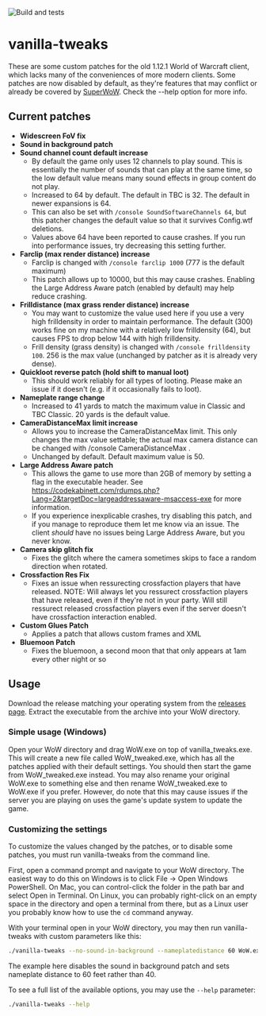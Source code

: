 ![Build and tests](https://github.com/brndd/vanilla-tweaks/actions/workflows/rust.yml/badge.svg)
 
# vanilla-tweaks

These are some custom patches for the old 1.12.1 World of Warcraft client, which lacks many of the conveniences of more modern clients.
Some patches are now disabled by default, as they're features that may conflict or already be covered by [SuperWoW](https://github.com/balakethelock/SuperWoW).
Check the --help option for more info.

## Current patches

- **Widescreen FoV fix**
- **Sound in background patch**
- **Sound channel count default increase**
  - By default the game only uses 12 channels to play sound. This is essentially the number of sounds that can play at the same time, so the low default value means many sound effects in group content do not play.
  - Increased to 64 by default. The default in TBC is 32. The default in newer expansions is 64. 
  - This can also be set with `/console SoundSoftwareChannels 64`, but this patcher changes the default value so that it survives Config.wtf deletions.
  - Values above 64 have been reported to cause crashes. If you run into performance issues, try decreasing this setting further.
- **Farclip (max render distance) increase**
  - Farclip is changed with `/console farclip 1000` (777 is the default maximum)
  - This patch allows up to 10000, but this may cause crashes. Enabling the Large Address Aware patch (enabled by default) may help reduce crashing.
- **Frilldistance (max grass render distance) increase**
  - You may want to customize the value used here if you use a very high frilldensity in order to maintain performance. The default (300) works fine on my machine with a relatively low frilldensity (64), but causes FPS to drop below 144 with high frilldensity.
  - Frill density (grass density) is changed with `/console frilldensity 100`. 256 is the max value (unchanged by patcher as it is already very dense).
- **Quickloot reverse patch (hold shift to manual loot)**
  - This should work reliably for all types of looting. Please make an issue if it doesn't (e.g. if it occasionally fails to loot).
- **Nameplate range change**
  - Increased to 41 yards to match the maximum value in Classic and TBC Classic. 20 yards is the default value.
- **CameraDistanceMax limit increase**
  - Allows you to increase the CameraDistanceMax limit. This only changes the max value settable; the actual max camera distance can be changed with /console CameraDistanceMax <value>.
  - Unchanged by default. Default maximum value is 50.
- **Large Address Aware patch**
  - This allows the game to use more than 2GB of memory by setting a flag in the executable header. See https://codekabinett.com/rdumps.php?Lang=2&targetDoc=largeaddressaware-msaccess-exe for more information.
  - If you experience inexplicable crashes, try disabling this patch, and if you manage to reproduce them let me know via an issue. The client *should* have no issues being Large Address Aware, but you never know.
- **Camera skip glitch fix**
  - Fixes the glitch where the camera sometimes skips to face a random direction when rotated.
- **Crossfaction Res Fix**
  - Fixes an issue when ressurecting crossfaction players that have released. NOTE: Will always let you ressurect crossfaction players that have released, even if they're not in your party. Will still ressurect released crossfaction players even if the server doesn't have crossfaction interaction enabled.
- **Custom Glues Patch**
  - Applies a patch that allows custom frames and XML
- **Bluemoon Patch**
  - Fixes the bluemoon, a second moon that that only appears at 1am every other night or so
## Usage

Download the release matching your operating system from the [releases page](https://github.com/brndd/vanilla-tweaks/releases). Extract the executable from the archive into your WoW directory.

### Simple usage (Windows)

Open your WoW directory and drag WoW.exe on top of vanilla_tweaks.exe. This will create a new file called WoW_tweaked.exe, which has all the patches applied with their default settings. You should then start the game from WoW_tweaked.exe instead. You may also rename your original WoW.exe to something else and then rename WoW_tweaked.exe to WoW.exe if you prefer. However, do note that this may cause issues if the server you are playing on uses the game's update system to update the game.

### Customizing the settings

To customize the values changed by the patches, or to disable some patches, you must run vanilla-tweaks from the command line.

First, open a command prompt and navigate to your WoW directory. The easiest way to do this on Windows is to click File -> Open Windows PowerShell. On Mac, you can control-click the folder in the path bar and select Open in Terminal. On Linux, you can probably right-click on an empty space in the directory and open a terminal from there, but as a Linux user you probably know how to use the `cd` command anyway.

With your terminal open in your WoW directory, you may then run vanilla-tweaks with custom parameters like this:

```sh
./vanilla-tweaks --no-sound-in-background --nameplatedistance 60 WoW.exe
```

The example here disables the sound in background patch and sets nameplate distance to 60 feet rather than 40.

To see a full list of the available options, you may use the `--help` parameter:

```sh
./vanilla-tweaks --help
```